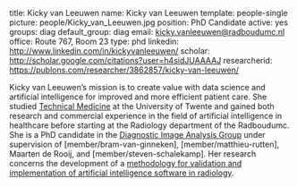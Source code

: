 title: Kicky van Leeuwen
name: Kicky van Leeuwen
template: people-single
picture: people/Kicky_van_Leeuwen.jpg
position: PhD Candidate
active: yes
groups: diag
default_group: diag
email: kicky.vanleeuwen@radboudumc.nl
office: Route 767, Room 23
type: phd
linkedin: http://www.linkedin.com/in/kickyvanleeuwen/
scholar: http://scholar.google.com/citations?user=h4sidJUAAAAJ
researcherid: https://publons.com/researcher/3862857/kicky-van-leeuwen/

Kicky van Leeuwen’s mission is to create value with data science and artificial intelligence for improved and more efficient patient care. She studied [Technical Medicine](https://www.utwente.nl/onderwijs/master/opleidingen/technical-medicine/) at the University of Twente and gained both research and commercial experience in the field of artificial intelligence in healthcare before starting at the Radiology department of the Radboudumc. She is a PhD candidate in the [Diagnostic Image Analysis Group](http://www.diagnijmegen.nl/) under supervision of [member/bram-van-ginneken], [member/matthieu-rutten], Maarten de Rooij, and [member/steven-schalekamp]. Her research concerns the development of a [methodology for validation and implementation of artificial intelligence software in radiology](https://grand-challenge.org/aiforradiology/). 
